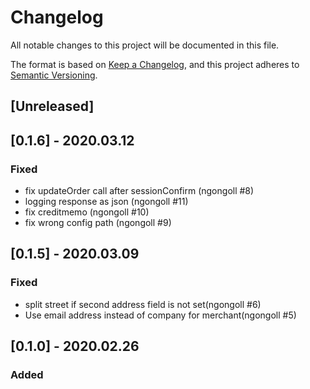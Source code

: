 # Changelog
All notable changes to this project will be documented in this file.

The format is based on [Keep a Changelog](https://keepachangelog.com/en/1.0.0/),
and this project adheres to [Semantic Versioning](https://semver.org/spec/v2.0.0.html).

## [Unreleased]

## [0.1.6] - 2020.03.12
### Fixed
- fix updateOrder call after sessionConfirm (ngongoll #8)
- logging response as json (ngongoll #11)
- fix creditmemo (ngongoll #10)
- fix wrong config path (ngongoll #9)

## [0.1.5] - 2020.03.09
### Fixed
- split street if second address field is not set(ngongoll #6)
- Use email address instead of company for merchant(ngongoll #5)

## [0.1.0] - 2020.02.26
### Added

